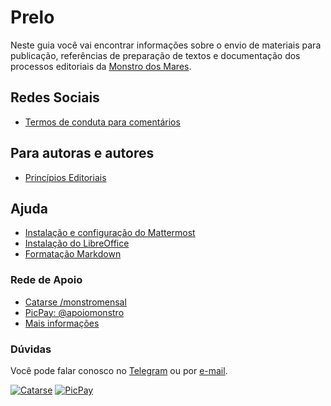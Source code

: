 # Prelo

Neste guia você vai encontrar informações sobre o envio de materiais para publicação, referências de preparação de textos e documentação dos processos editoriais da [Monstro dos Mares](https://monstrodosmares.com.br).

## Redes Sociais

- [Termos de conduta para comentários](termos-de-conduta.md)

## Para autoras e autores

- [Princípios Editoriais](editorial.md)

## Ajuda

- [Instalação e configuração do Mattermost](mattermost.md)
- [Instalação do LibreOffice](libreoffice_instalar.md)
- [Formatação Markdown](markdown.md)


### Rede de Apoio

- [Catarse /monstromensal](http://catarse.me/monstromensal)
- [PicPay: @apoiomonstro](https://app.picpay.com/user/apoiomonstro)
- [Mais informações](https://monstrodosmares.com.br/rede-de-apoio)

### Dúvidas

Você pode falar conosco no [Telegram](https://t.me/editoramonstrodosmares) ou por [e-mail](mailto:editora@monstrodosmares.com.br).

[![Catarse](https://badgen.net/badge/Assine/Catarse/purple)](http://catarse.me/monstromensal) [![PicPay](https://badgen.net/badge/Assine/PicPay/green)](https://app.picpay.com/user/apoiomonstro)
